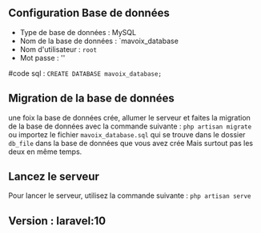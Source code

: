 ## Configuration  Base de données


- Type de base de données : MySQL
- Nom de la base de données : `mavoix_database
- Nom d'utilisateur : `root`
- Mot passe : ''


#code sql : `CREATE DATABASE mavoix_database;`


## Migration de la base de données
une foix la base de données crée, allumer le serveur et faites la migration de la base de données avec la commande suivante : `php artisan migrate` ou  importez le fichier `mavoix_database.sql` qui se trouve dans le dossier `db_file` dans la base de données que vous avez crée Mais surtout pas les deux en même temps.

## Lancez le serveur
Pour lancer le serveur, utilisez la commande suivante : `php artisan serve`


## Version : laravel:10 

